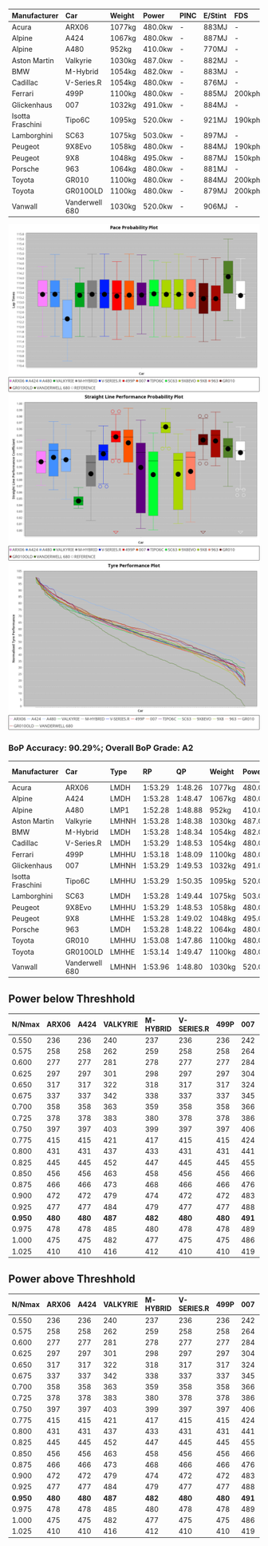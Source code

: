 | Manufacturer     | Car            | Weight | Power   | PINC    | E/Stint | FDS     |
|:-|:-|:-|:-|:-|:-|:-|
| Acura            | ARX06          | 1077kg | 480.0kw |    -    | 883MJ   |    -    |
| Alpine           | A424           | 1067kg | 480.0kw |    -    | 887MJ   |    -    |
| Alpine           | A480           | 952kg  | 410.0kw |    -    | 770MJ   |    -    |
| Aston Martin     | Valkyrie       | 1030kg | 487.0kw |    -    | 882MJ   |    -    |
| BMW              | M-Hybrid       | 1054kg | 482.0kw |    -    | 883MJ   |    -    |
| Cadillac         | V-Series.R     | 1054kg | 480.0kw |    -    | 876MJ   |    -    |
| Ferrari          | 499P           | 1100kg | 480.0kw |    -    | 885MJ   | 200kph  |
| Glickenhaus      | 007            | 1032kg | 491.0kw |    -    | 884MJ   |    -    |
| Isotta Fraschini | Tipo6C         | 1095kg | 520.0kw |    -    | 921MJ   | 190kph  |
| Lamborghini      | SC63           | 1075kg | 503.0kw |    -    | 897MJ   |    -    |
| Peugeot          | 9X8Evo         | 1058kg | 480.0kw |    -    | 884MJ   | 190kph  |
| Peugeot          | 9X8            | 1048kg | 495.0kw |    -    | 887MJ   | 150kph  |
| Porsche          | 963            | 1064kg | 480.0kw |    -    | 881MJ   |    -    |
| Toyota           | GR010          | 1100kg | 480.0kw |    -    | 884MJ   | 200kph  |
| Toyota           | GR010OLD       | 1100kg | 480.0kw |    -    | 879MJ   | 200kph  |
| Vanwall          | Vanderwell 680 | 1030kg | 520.0kw |    -    | 906MJ   |    -    |

![PACECHART](./IMG/AUTO.png)
![STRAIGHTLINEPERFORMANCECHART](./IMG/AUTO_sp.png)
![TYREPERFORMANCECHART](./IMG/AUTO_tw.png)

### BoP Accuracy: 90.29%; Overall BoP Grade: A2
| Manufacturer     | Car            | Type  | RP      | QP      | Weight | Power¹  | Threshhold | PINC    | Power²   | E/Stint | AVG Vmax  | FDS     | RDLC | L/Stint | BOP-Grade | Model Accuracy | Model Points | Match%  | SimDiff |
|:-|:-|:-|:-|:-|:-|:-|:-|:-|:-|:-|:-|:-|:-|:-|:-|:-|:-|:-|:-|
| Acura            | ARX06          | LMDH  | 1:53.29 | 1:48.26 | 1077kg | 480.0kw | 0.0kph     |    -    | 480.00kw |  883MJ  | 273.19kph |    -    | 0.99 | 34      | +A2       | 100.00%        | 996          | 91.89%  | #       |
| Alpine           | A424           | LMDH  | 1:53.28 | 1:48.47 | 1067kg | 480.0kw | 0.0kph     |    -    | 480.00kw |  887MJ  | 274.70kph |    -    | 1.00 | 34      | ~A1       | 99.58%         | 1429         | 98.68%  | #       |
| Alpine           | A480           | LMP1  | 1:52.28 | 1:48.88 |  952kg | 410.0kw | 0.0kph     |    -    | 410.00kw |  770MJ  | 273.65kph |    -    | 0.98 | 32      | -E1       | 94.94%         | 1689         | 58.03%  | -0.19   |
| Aston Martin     | Valkyrie       | LMHNH | 1:53.28 | 1:48.38 | 1030kg | 487.0kw | 0.0kph     |    -    | 487.00kw |  882MJ  | 266.56kph |    -    | 1.06 | 34      | +C2       | 100.00%        | 247          | 73.95%  | #       |
| BMW              | M-Hybrid       | LMDH  | 1:53.28 | 1:48.34 | 1054kg | 482.0kw | 0.0kph     |    -    | 482.00kw |  883MJ  | 271.58kph |    -    | 1.02 | 34      | ~A1       | 99.97%         | 2912         | 100.00% | #       |
| Cadillac         | V-Series.R     | LMDH  | 1:53.29 | 1:48.53 | 1054kg | 480.0kw | 0.0kph     |    -    | 480.00kw |  876MJ  | 274.66kph |    -    | 1.02 | 34      | +A2       | 99.49%         | 5225         | 93.93%  | #       |
| Ferrari          | 499P           | LMHHU | 1:53.18 | 1:48.09 | 1100kg | 480.0kw | 0.0kph     |    -    | 480.00kw |  885MJ  | 276.93kph | 200kph  | 1.00 | 34      | ~A1       | 100.00%        | 5378         | 95.60%  | #       |
| Glickenhaus      | 007            | LMHNH | 1:53.29 | 1:49.53 | 1032kg | 491.0kw | 0.0kph     |    -    | 491.00kw |  884MJ  | 280.96kph |    -    | 0.97 | 34      | ~A1       | 93.90%         | 2170         | 96.04%  | #       |
| Isotta Fraschini | Tipo6C         | LMHHU | 1:53.29 | 1:50.35 | 1095kg | 520.0kw | 0.0kph     |    -    | 520.00kw |  921MJ  | 274.99kph | 190kph  | 1.02 | 34      | +C1       | 100.00%        | 132          | 79.92%  | #       |
| Lamborghini      | SC63           | LMDH  | 1:53.28 | 1:49.44 | 1075kg | 503.0kw | 0.0kph     |    -    | 503.00kw |  897MJ  | 272.51kph |    -    | 1.03 | 34      | ~A1       | 100.00%        | 784          | 99.03%  | #       |
| Peugeot          | 9X8Evo         | LMHHU | 1:53.29 | 1:48.53 | 1058kg | 480.0kw | 0.0kph     |    -    | 480.00kw |  884MJ  | 281.93kph | 190kph  | 1.00 | 34      | ~A1       | 100.00%        | 1459         | 97.23%  | #       |
| Peugeot          | 9X8            | LMHHE | 1:53.28 | 1:49.02 | 1048kg | 495.0kw | 0.0kph     |    -    | 495.00kw |  887MJ  | 273.08kph | 150kph  | 1.03 | 34      | ~A1       | 99.18%         | 4817         | 96.37%  | +1.58   |
| Porsche          | 963            | LMDH  | 1:53.28 | 1:48.22 | 1064kg | 480.0kw | 0.0kph     |    -    | 480.00kw |  881MJ  | 271.49kph |    -    | 1.01 | 34      | ~A1       | 99.92%         | 14207        | 100.00% | #       |
| Toyota           | GR010          | LMHHU | 1:53.08 | 1:47.86 | 1100kg | 480.0kw | 0.0kph     |    -    | 480.00kw |  884MJ  | 275.46kph | 200kph  | 1.00 | 34      | ~A1       | 99.86%         | 4280         | 95.48%  | #       |
| Toyota           | GR010OLD       | LMHHE | 1:53.14 | 1:49.47 | 1100kg | 480.0kw | 0.0kph     |    -    | 480.00kw |  879MJ  | 277.04kph | 200kph  | 1.00 | 34      | +B1       | 99.46%         | 925          | 89.06%  | +1.23   |
| Vanwall          | Vanderwell 680 | LMHNH | 1:53.96 | 1:48.80 | 1030kg | 520.0kw | 0.0kph     |    -    | 520.00kw |  906MJ  | 282.50kph |    -    | 1.02 | 34      | +C1       | 95.82%         | 642          | 79.35%  | +1.90   |

## Power below Threshhold
| N/Nmax    | ARX06   | A424    | VALKYRIE | M-HYBRID | V-SERIES.R | 499P    | 007     | TIPO6C  | SC63    | 9X8EVO  | 9X8     | 963     | GR010   | GR010OLD | VANDERWELL 680 | ​     | RPM      | A480    |
|:-|:-|:-|:-|:-|:-|:-|:-|:-|:-|:-|:-|:-|:-|:-|:-|:-|:-|:-|
|  0.550    |  236    |  236    |  240     |  237     |  236       |  236    |  242    |  256    |  248    |  236    |  244    |  236    |  236    |  236     |  256           |  ​    |   --     |   -     |
|  0.575    |  258    |  258    |  262     |  259     |  258       |  258    |  264    |  279    |  271    |  258    |  266    |  258    |  258    |  258     |  279           |  ​    |   --     |   -     |
|  0.600    |  277    |  277    |  281     |  278     |  277       |  277    |  284    |  300    |  291    |  277    |  286    |  277    |  277    |  277     |  300           |  ​    |   --     |   -     |
|  0.625    |  297    |  297    |  301     |  298     |  297       |  297    |  304    |  322    |  311    |  297    |  306    |  297    |  297    |  297     |  322           |  ​    |   --     |   -     |
|  0.650    |  317    |  317    |  322     |  318     |  317       |  317    |  324    |  343    |  332    |  317    |  327    |  317    |  317    |  317     |  343           |  ​    |   --     |   -     |
|  0.675    |  337    |  337    |  342     |  338     |  337       |  337    |  345    |  365    |  353    |  337    |  348    |  337    |  337    |  337     |  365           |  ​    |   --     |   -     |
|  0.700    |  358    |  358    |  363     |  359     |  358       |  358    |  366    |  387    |  374    |  358    |  369    |  358    |  358    |  358     |  387           |  ​    |   --     |   -     |
|  0.725    |  378    |  378    |  383     |  380     |  378       |  378    |  386    |  409    |  395    |  378    |  389    |  378    |  378    |  378     |  409           |  ​    |   --     |   -     |
|  0.750    |  397    |  397    |  403     |  399     |  397       |  397    |  406    |  430    |  416    |  397    |  409    |  397    |  397    |  397     |  430           |  ​    |   --     |   -     |
|  0.775    |  415    |  415    |  421     |  417     |  415       |  415    |  424    |  449    |  435    |  415    |  428    |  415    |  415    |  415     |  449           |  ​    |  5000    |  241    |
|  0.800    |  431    |  431    |  437     |  433     |  431       |  431    |  441    |  467    |  452    |  431    |  445    |  431    |  431    |  431     |  467           |  ​    |  5500    |  284    |
|  0.825    |  445    |  445    |  452     |  447     |  445       |  445    |  455    |  482    |  467    |  445    |  459    |  445    |  445    |  445     |  482           |  ​    |  6000    |  318    |
|  0.850    |  456    |  456    |  463     |  458     |  456       |  456    |  466    |  494    |  478    |  456    |  470    |  456    |  456    |  456     |  494           |  ​    |  6500    |  359    |
|  0.875    |  466    |  466    |  473     |  468     |  466       |  466    |  476    |  505    |  488    |  466    |  480    |  466    |  466    |  466     |  505           |  ​    |  7000    |  401    |
|  0.900    |  472    |  472    |  479     |  474     |  472       |  472    |  483    |  512    |  495    |  472    |  487    |  472    |  472    |  472     |  512           |  ​    |  7500    |  411    |
|  0.925    |  477    |  477    |  484     |  479     |  477       |  477    |  488    |  517    |  500    |  477    |  492    |  477    |  477    |  477     |  517           |  ​    |  8000    |  407    |
| **0.950** | **480** | **480** | **487**  | **482**  | **480**    | **480** | **491** | **520** | **503** | **480** | **495** | **480** | **480** | **480**  | **520**        | **​** | **8500** | **410** |
|  0.975    |  478    |  478    |  485     |  480     |  478       |  478    |  489    |  518    |  501    |  478    |  493    |  478    |  478    |  478     |  518           |  ​    |  9000    |  205    |
|  1.000    |  475    |  475    |  482     |  477     |  475       |  475    |  486    |  514    |  498    |  475    |  490    |  475    |  475    |  475     |  514           |  ​    |   --     |   -     |
|  1.025    |  410    |  410    |  416     |  412     |  410       |  410    |  419    |  444    |  430    |  410    |  423    |  410    |  410    |  410     |  444           |  ​    |   --     |   -     |

## Power above Threshhold
| N/Nmax    | ARX06   | A424    | VALKYRIE | M-HYBRID | V-SERIES.R | 499P    | 007     | TIPO6C  | SC63    | 9X8EVO  | 9X8     | 963     | GR010   | GR010OLD | VANDERWELL 680 | ​     | RPM      | A480    |
|:-|:-|:-|:-|:-|:-|:-|:-|:-|:-|:-|:-|:-|:-|:-|:-|:-|:-|:-|
|  0.550    |  236    |  236    |  240     |  237     |  236       |  236    |  242    |  256    |  248    |  236    |  244    |  236    |  236    |  236     |  256           |  ​    |   --     |   -     |
|  0.575    |  258    |  258    |  262     |  259     |  258       |  258    |  264    |  279    |  271    |  258    |  266    |  258    |  258    |  258     |  279           |  ​    |   --     |   -     |
|  0.600    |  277    |  277    |  281     |  278     |  277       |  277    |  284    |  300    |  291    |  277    |  286    |  277    |  277    |  277     |  300           |  ​    |   --     |   -     |
|  0.625    |  297    |  297    |  301     |  298     |  297       |  297    |  304    |  322    |  311    |  297    |  306    |  297    |  297    |  297     |  322           |  ​    |   --     |   -     |
|  0.650    |  317    |  317    |  322     |  318     |  317       |  317    |  324    |  343    |  332    |  317    |  327    |  317    |  317    |  317     |  343           |  ​    |   --     |   -     |
|  0.675    |  337    |  337    |  342     |  338     |  337       |  337    |  345    |  365    |  353    |  337    |  348    |  337    |  337    |  337     |  365           |  ​    |   --     |   -     |
|  0.700    |  358    |  358    |  363     |  359     |  358       |  358    |  366    |  387    |  374    |  358    |  369    |  358    |  358    |  358     |  387           |  ​    |   --     |   -     |
|  0.725    |  378    |  378    |  383     |  380     |  378       |  378    |  386    |  409    |  395    |  378    |  389    |  378    |  378    |  378     |  409           |  ​    |   --     |   -     |
|  0.750    |  397    |  397    |  403     |  399     |  397       |  397    |  406    |  430    |  416    |  397    |  409    |  397    |  397    |  397     |  430           |  ​    |   --     |   -     |
|  0.775    |  415    |  415    |  421     |  417     |  415       |  415    |  424    |  449    |  435    |  415    |  428    |  415    |  415    |  415     |  449           |  ​    |  5000    |  241    |
|  0.800    |  431    |  431    |  437     |  433     |  431       |  431    |  441    |  467    |  452    |  431    |  445    |  431    |  431    |  431     |  467           |  ​    |  5500    |  284    |
|  0.825    |  445    |  445    |  452     |  447     |  445       |  445    |  455    |  482    |  467    |  445    |  459    |  445    |  445    |  445     |  482           |  ​    |  6000    |  318    |
|  0.850    |  456    |  456    |  463     |  458     |  456       |  456    |  466    |  494    |  478    |  456    |  470    |  456    |  456    |  456     |  494           |  ​    |  6500    |  359    |
|  0.875    |  466    |  466    |  473     |  468     |  466       |  466    |  476    |  505    |  488    |  466    |  480    |  466    |  466    |  466     |  505           |  ​    |  7000    |  401    |
|  0.900    |  472    |  472    |  479     |  474     |  472       |  472    |  483    |  512    |  495    |  472    |  487    |  472    |  472    |  472     |  512           |  ​    |  7500    |  411    |
|  0.925    |  477    |  477    |  484     |  479     |  477       |  477    |  488    |  517    |  500    |  477    |  492    |  477    |  477    |  477     |  517           |  ​    |  8000    |  407    |
| **0.950** | **480** | **480** | **487**  | **482**  | **480**    | **480** | **491** | **520** | **503** | **480** | **495** | **480** | **480** | **480**  | **520**        | **​** | **8500** | **410** |
|  0.975    |  478    |  478    |  485     |  480     |  478       |  478    |  489    |  518    |  501    |  478    |  493    |  478    |  478    |  478     |  518           |  ​    |  9000    |  205    |
|  1.000    |  475    |  475    |  482     |  477     |  475       |  475    |  486    |  514    |  498    |  475    |  490    |  475    |  475    |  475     |  514           |  ​    |   --     |   -     |
|  1.025    |  410    |  410    |  416     |  412     |  410       |  410    |  419    |  444    |  430    |  410    |  423    |  410    |  410    |  410     |  444           |  ​    |   --     |   -     |
